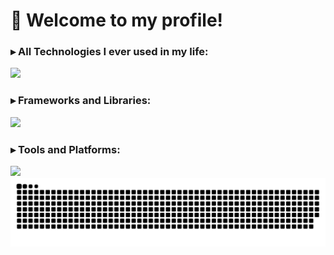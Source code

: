 # 🚩 Welcome to my profile! 

### ▸ All Technologies I ever used in my life:

<a href="https://bitjeta.com">
  <img src="https://skillicons.dev/icons?i=js,html,css,py,c" />
</a>

### ▸ Frameworks and Libraries:
<a href="https://bitjeta.com">
  <img src="https://skillicons.dev/icons?i=nodejs,discordjs,tailwind" />
</a>

### ▸ Tools and Platforms:
<a href="https://bitjeta.com">
  <img src="https://skillicons.dev/icons?i=git,github,figma,discord" />
</a>


<picture>
  <source media="(prefers-color-scheme: dark)" srcset="https://raw.githubusercontent.com/mari4souza/mari4souza/output/github-contribution-grid-snake-dark.svg">
  <source media="(prefers-color-scheme: light)" srcset="https://raw.githubusercontent.com/mari4souza/mari4souza/output/github-contribution-grid-snake.svg">
  <img alt="github contribution grid snake animation" src="https://raw.githubusercontent.com/mari4souza/mari4souza/output/github-contribution-grid-snake.svg">
</picture>
<br><br>
